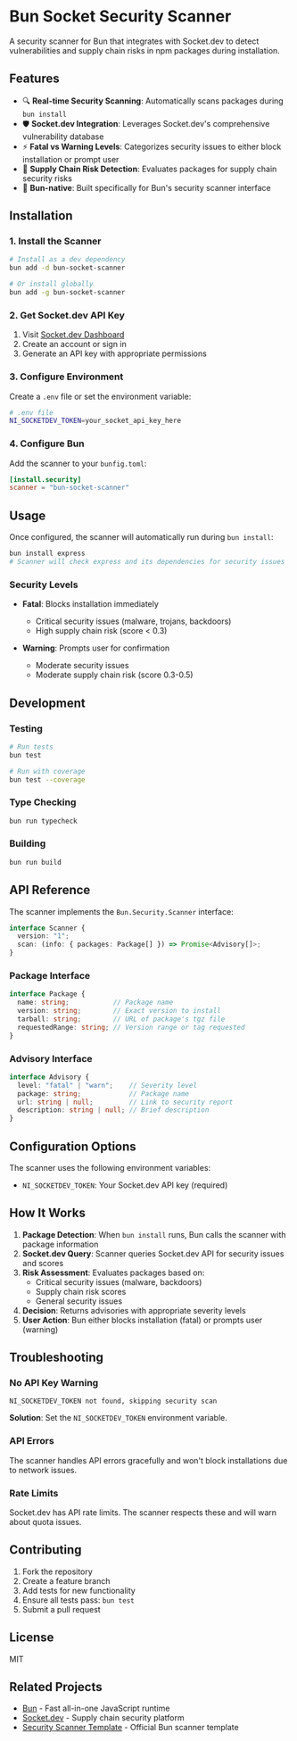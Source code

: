 # Bun Socket Security Scanner

A security scanner for Bun that integrates with Socket.dev to detect vulnerabilities and supply chain risks in npm packages during installation.

## Features

- 🔍 **Real-time Security Scanning**: Automatically scans packages during `bun install`
- 🛡️ **Socket.dev Integration**: Leverages Socket.dev's comprehensive vulnerability database
- ⚡ **Fatal vs Warning Levels**: Categorizes security issues to either block installation or prompt user
- 🔄 **Supply Chain Risk Detection**: Evaluates packages for supply chain security risks
- 🎯 **Bun-native**: Built specifically for Bun's security scanner interface

## Installation

### 1. Install the Scanner

```bash
# Install as a dev dependency
bun add -d bun-socket-scanner

# Or install globally
bun add -g bun-socket-scanner
```

### 2. Get Socket.dev API Key

1. Visit [Socket.dev Dashboard](https://socket.dev/dashboard)
2. Create an account or sign in
3. Generate an API key with appropriate permissions

### 3. Configure Environment

Create a `.env` file or set the environment variable:

```bash
# .env file
NI_SOCKETDEV_TOKEN=your_socket_api_key_here
```

### 4. Configure Bun

Add the scanner to your `bunfig.toml`:

```toml
[install.security]
scanner = "bun-socket-scanner"
```

## Usage

Once configured, the scanner will automatically run during `bun install`:

```bash
bun install express
# Scanner will check express and its dependencies for security issues
```

### Security Levels

- **Fatal**: Blocks installation immediately
  - Critical security issues (malware, trojans, backdoors)
  - High supply chain risk (score < 0.3)

- **Warning**: Prompts user for confirmation
  - Moderate security issues
  - Moderate supply chain risk (score 0.3-0.5)

## Development

### Testing

```bash
# Run tests
bun test

# Run with coverage
bun test --coverage
```

### Type Checking

```bash
bun run typecheck
```

### Building

```bash
bun run build
```

## API Reference

The scanner implements the `Bun.Security.Scanner` interface:

```typescript
interface Scanner {
  version: "1";
  scan: (info: { packages: Package[] }) => Promise<Advisory[]>;
}
```

### Package Interface

```typescript
interface Package {
  name: string;           // Package name
  version: string;        // Exact version to install
  tarball: string;        // URL of package's tgz file
  requestedRange: string; // Version range or tag requested
}
```

### Advisory Interface

```typescript
interface Advisory {
  level: "fatal" | "warn";    // Severity level
  package: string;            // Package name
  url: string | null;         // Link to security report
  description: string | null; // Brief description
}
```

## Configuration Options

The scanner uses the following environment variables:

- `NI_SOCKETDEV_TOKEN`: Your Socket.dev API key (required)

## How It Works

1. **Package Detection**: When `bun install` runs, Bun calls the scanner with package information
2. **Socket.dev Query**: Scanner queries Socket.dev API for security issues and scores
3. **Risk Assessment**: Evaluates packages based on:
   - Critical security issues (malware, backdoors)
   - Supply chain risk scores
   - General security issues
4. **Decision**: Returns advisories with appropriate severity levels
5. **User Action**: Bun either blocks installation (fatal) or prompts user (warning)

## Troubleshooting

### No API Key Warning

```
NI_SOCKETDEV_TOKEN not found, skipping security scan
```

**Solution**: Set the `NI_SOCKETDEV_TOKEN` environment variable.

### API Errors

The scanner handles API errors gracefully and won't block installations due to network issues.

### Rate Limits

Socket.dev has API rate limits. The scanner respects these and will warn about quota issues.

## Contributing

1. Fork the repository
2. Create a feature branch
3. Add tests for new functionality
4. Ensure all tests pass: `bun test`
5. Submit a pull request

## License

MIT

## Related Projects

- [Bun](https://bun.com) - Fast all-in-one JavaScript runtime
- [Socket.dev](https://socket.dev) - Supply chain security platform
- [Security Scanner Template](https://github.com/oven-sh/security-scanner-template) - Official Bun scanner template
